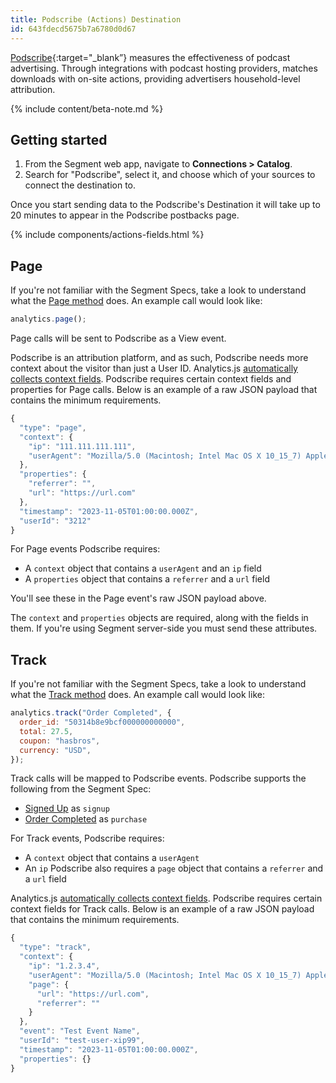 ```yaml
---
title: Podscribe (Actions) Destination
id: 643fdecd5675b7a6780d0d67
---
```


[Podscribe](https://podscribe.com/){:target="\_blank”} measures the effectiveness of podcast advertising. Through integrations with podcast hosting providers, matches downloads with on-site actions, providing advertisers household-level attribution.

{% include content/beta-note.md %}

## Getting started

1. From the Segment web app, navigate to **Connections > Catalog**.
2. Search for "Podscribe", select it, and choose which of your sources to connect the destination to.

Once you start sending data to the Podscribe's Destination it will take up to 20 minutes to appear in the Podscribe postbacks page.

{% include components/actions-fields.html %}

## Page

If you're not familiar with the Segment Specs, take a look to understand what the [Page method](/docs/connections/spec/page/) does. An example call would look like:

```js
analytics.page();
```

Page calls will be sent to Podscribe as a View event.

Podscribe is an attribution platform, and as such, Podscribe needs more context about the visitor than just a User ID. Analytics.js [automatically collects context fields](/docs/connections/spec/common/#context-fields-automatically-collected). Podscribe requires certain context fields and properties for Page calls. Below is an example of a raw JSON payload that contains the minimum requirements.

```js
{
  "type": "page",
  "context": {
    "ip": "111.111.111.111",
    "userAgent": "Mozilla/5.0 (Macintosh; Intel Mac OS X 10_15_7) AppleWebKit/537.36 (KHTML, like Gecko Chrome/118.0.0.0 Safari/537.36"
  },
  "properties": {
    "referrer": "",
    "url": "https://url.com"
  },
  "timestamp": "2023-11-05T01:00:00.000Z",
  "userId": "3212"
}
```

For Page events Podscribe requires:
- A `context` object that contains a `userAgent` and an `ip` field 
- A `properties` object that contains a `referrer` and a `url` field

You'll see these in the Page event's raw JSON payload above.

The `context` and `properties` objects are required, along with the fields in them. If you're using Segment server-side you must send these attributes.

## Track

If you're not familiar with the Segment Specs, take a look to understand what the [Track method](/docs/connections/spec/track/) does. An example call would look like:

```js
analytics.track("Order Completed", {
  order_id: "50314b8e9bcf000000000000",
  total: 27.5,
  coupon: "hasbros",
  currency: "USD",
});
```

Track calls will be mapped to Podscribe events. Podscribe supports the following from the Segment Spec:

- [Signed Up](/docs/connections/spec/b2b-saas/#signed-up) as `signup`
- [Order Completed](/docs/connections/spec/ecommerce/v2/#order-completed) as `purchase`

For Track events, Podscribe requires:
- A `context` object that contains a `userAgent` 
- An `ip` Podscribe also requires a `page` object that contains a `referrer` and a `url` field

Analytics.js [automatically collects context fields](/docs/connections/spec/common/#context-fields-automatically-collected). Podscribe requires certain context fields for Track calls. Below is an example of a raw JSON payload that contains the minimum requirements.

```js
{
  "type": "track",
  "context": {
    "ip": "1.2.3.4",
    "userAgent": "Mozilla/5.0 (Macintosh; Intel Mac OS X 10_15_7) AppleWebKit/537.36 (KHTML, like Gecko Chrome/118.0.0.0 Safari/537.36"
    "page": {
      "url": "https://url.com",
      "referrer": ""
    }
  },
  "event": "Test Event Name",
  "userId": "test-user-xip99",
  "timestamp": "2023-11-05T01:00:00.000Z",
  "properties": {}
}
```
